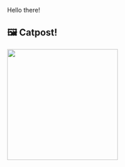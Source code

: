 Hello there!



## 🖼️ Catpost!

<sub>
    <img src="https://cdn2.thecatapi.com/images/MTUwMTc2MQ.jpg" height="256">
</sub>

